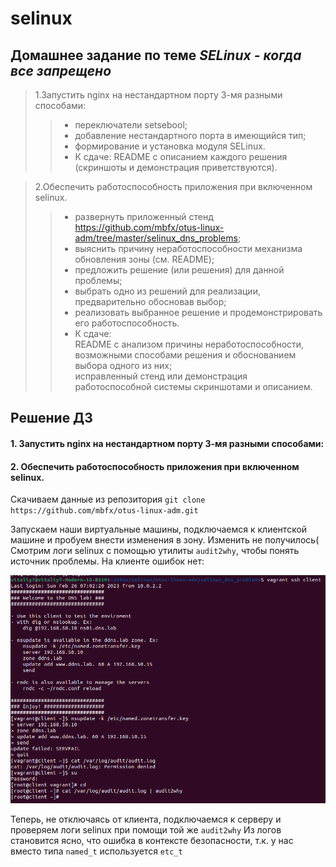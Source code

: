 # selinux
## Домашнее задание по теме _SELinux - когда все запрещено_

>1.Запустить nginx на нестандартном порту 3-мя разными способами:  
>> * переключатели setsebool;  
>> * добавление нестандартного порта в имеющийся тип;  
>> * формирование и установка модуля SELinux.  
>> * К сдаче:
README с описанием каждого решения (скриншоты и демонстрация приветствуются).  


>2.Обеспечить работоспособность приложения при включенном selinux.  
>> * развернуть приложенный стенд https://github.com/mbfx/otus-linux-adm/tree/master/selinux_dns_problems;
>> * выяснить причину неработоспособности механизма обновления зоны (см. README);
>> * предложить решение (или решения) для данной проблемы;
>> * выбрать одно из решений для реализации, предварительно обосновав выбор;
>> * реализовать выбранное решение и продемонстрировать его работоспособность.
>> * К сдаче:  
README с анализом причины неработоспособности, возможными способами решения и обоснованием выбора одного из них;  
исправленный стенд или демонстрация работоспособной системы скриншотами и описанием.

## Решение ДЗ

#### 1. Запустить nginx на нестандартном порту 3-мя разными способами:  

#### 2. Обеспечить работоспособность приложения при включенном selinux.  

Скачиваем данные из репозитория `git clone https://github.com/mbfx/otus-linux-adm.git`

Запускаем наши виртуальные машины, подключаемся к клиентской машине и пробуем внести изменения в зону.
Изменить не получилось( Смотрим логи selinux с помощью утилиты `audit2why`, чтобы понять источник проблемы. На клиенте ошибок нет:

![](https://github.com/Vitaliy7/selinux/blob/main/client1.png?raw=true)

Теперь, не отключаясь от клиента, подключаемся к серверу и проверяем логи selinux при помощи той же `audit2why`
Из логов становится ясно, что ошибка в контексте безопасности, т.к. у нас вместо типа `named_t` используется `etc_t`


